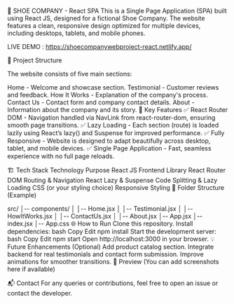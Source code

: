 🥿 SHOE COMPANY - React SPA
This is a Single Page Application (SPA) built using React JS, designed for a fictional Shoe Company. The website features a clean, responsive design optimized for multiple devices, including desktops, tablets, and mobile phones.

LIVE DEMO : https://shoecompanywebproject-react.netlify.app/

📂 Project Structure

The website consists of five main sections:

Home - Welcome and showcase section.
Testimonial - Customer reviews and feedback.
How It Works - Explanation of the company's process.
Contact Us - Contact form and company contact details.
About - Information about the company and its story.
🚀 Key Features
✅ React Router DOM - Navigation handled via NavLink from react-router-dom, ensuring smooth page transitions.
✅ Lazy Loading - Each section (route) is loaded lazily using React’s lazy() and Suspense for improved performance.
✅ Fully Responsive - Website is designed to adapt beautifully across desktop, tablet, and mobile devices.
✅ Single Page Application - Fast, seamless experience with no full page reloads.

🏗️ Tech Stack
Technology	Purpose
React JS	Frontend Library
React Router DOM	Routing & Navigation
React Lazy & Suspense	Code Splitting & Lazy Loading
CSS (or your styling choice)	Responsive Styling
📑 Folder Structure (Example)

src/
│-- components/
│   │-- Home.jsx
│   │-- Testimonial.jsx
│   │-- HowItWorks.jsx
│   │-- ContactUs.jsx
│   │-- About.jsx
│-- App.jsx
│-- index.jsx
│-- App.css
🌐 How to Run
Clone this repository.
Install dependencies:
bash
Copy
Edit
npm install
Start the development server:
bash
Copy
Edit
npm start
Open http://localhost:3000 in your browser.
💡 Future Enhancements (Optional)
Add product catalog section.
Integrate backend for real testimonials and contact form submission.
Improve animations for smoother transitions.
📸 Preview
(You can add screenshots here if available)

📬 Contact
For any queries or contributions, feel free to open an issue or contact the developer.

